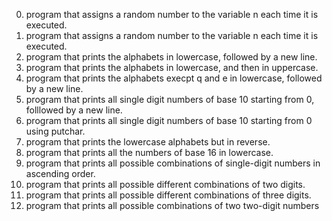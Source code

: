 0.  program that assigns a random number to the variable n each time it is executed.
1. program that assigns a random number to the variable n each time it is executed.
2. program that prints the alphabets in lowercase, followed by a new line.
3. program that prints the alphabets in lowercase, and then in uppercase.
4. program that prints the alphabets execpt q and e in lowercase, followed by a new line.
5. program that prints all single digit numbers of base 10 starting from 0, folllowed by a new line.
6. program that prints all single digit numbers of base 10 starting from 0 using putchar.
7. program that prints the lowercase alphabets but in reverse.
8. program that prints all the numbers of base 16 in lowercase.
9. program that prints all possible combinations of single-digit numbers in ascending order.
10. program that prints all possible different combinations of two digits.
11. program that prints all possible different combinations of three digits.
12. program that prints all possible combinations of two two-digit numbers

